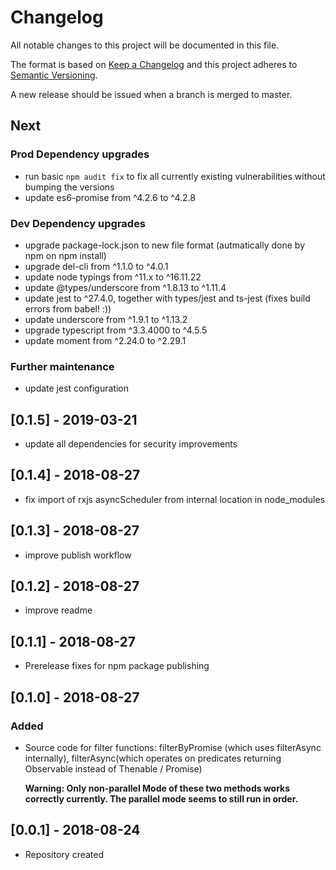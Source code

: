 # Changelog
All notable changes to this project will be documented in this file.

The format is based on [Keep a Changelog](http://keepachangelog.com/en/1.0.0/)
and this project adheres to [Semantic Versioning](http://semver.org/spec/v2.0.0.html).

A new release should be issued when a branch is merged to master.

## Next 

### Prod Dependency upgrades
* run basic `npm audit fix` to fix all currently existing vulnerabilities without bumping the versions
* update es6-promise from ^4.2.6 to ^4.2.8

### Dev Dependency upgrades
* upgrade package-lock.json to new file format (autmatically done by npm on npm install)
* upgrade del-cli from ^1.1.0 to ^4.0.1
* update node typings from ^11.x to ^16.11.22
* update @types/underscore from ^1.8.13 to ^1.11.4
* update jest to ^27.4.0, together with types/jest and ts-jest (fixes build errors from babel! :))
* update underscore from ^1.9.1 to ^1.13.2
* upgrade typescript from ^3.3.4000 to ^4.5.5
* update moment from ^2.24.0 to ^2.29.1

### Further maintenance
* update jest configuration

## [0.1.5] - 2019-03-21

* update all dependencies for security improvements

## [0.1.4] - 2018-08-27

* fix import of rxjs asyncScheduler from internal location in node_modules

## [0.1.3] - 2018-08-27

* improve publish workflow

## [0.1.2] - 2018-08-27

* improve readme

## [0.1.1] - 2018-08-27

* Prerelease fixes for npm package publishing

## [0.1.0] - 2018-08-27

### Added

* Source code for filter functions: filterByPromise (which uses filterAsync internally), 
  filterAsync(which operates on predicates returning Observable instead of Thenable / Promise)
  
  **Warning: Only non-parallel Mode of these two methods works correctly currently. 
  The parallel mode seems to still run in order.**

## [0.0.1] - 2018-08-24

* Repository created

